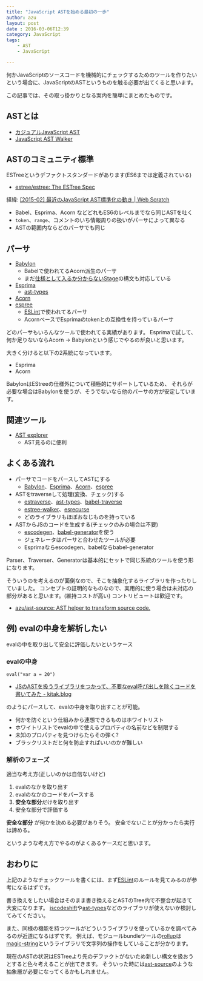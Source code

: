 ```yaml
---
title: "JavaScript ASTを始める最初の一歩"
author: azu
layout: post
date : 2016-03-06T12:39
category: JavaScript
tags:
    - AST
    - JavaScript

---
```


何かJavaScriptのソースコードを機械的にチェックするためのツールを作りたいという場合に、JavaScriptのASTというものを触る必要が出てくると思います。

この記事では、その取っ掛かりとなる案内を簡単にまとめたものです。

## ASTとは

- [カジュアルJavaScript AST](http://azu.github.io/slide/JSojisan/)
- [JavaScript AST Walker](http://azu.github.io/slide/tkbjs/js-ast-walker.html)

## ASTのコミュニティ標準

ESTreeというデファクトスタンダードがあります(ES6までは定義されている)

- [estree/estree: The ESTree Spec](https://github.com/estree/estree "estree/estree: The ESTree Spec")

経緯: [[2015-02] 最近のJavaScript AST標準化の動き | Web Scratch](http://efcl.info/2015/02/26/recent-js-ast/ "[2015-02] 最近のJavaScript AST標準化の動き | Web Scratch")

- Babel、Esprima、Acorn などどれもES6のレベルまでなら同じASTを吐く
- `token`、`range`、コメントのいち情報周りの扱いがパーサによって異なる
- ASTの範囲内ならどのパーサでも同じ

## パーサ

- [Babylon](https://github.com/babel/babel/tree/master/packages/babylon "Babylon")
	- Babelで使われてるAcorn派生のパーサ
	- まだ[仕様として入るか分からないStage](http://azu.github.io/slide-what-is-ecmascript/slide/12.html "TC39 Process: Stage | ECMAScriptとは何か？")の構文も対応している
- [Esprima](http://esprima.org/ "Esprima")
	- [ast-types](https://github.com/benjamn/ast-types "ast-types")
- [Acorn](https://github.com/ternjs/acorn "Acorn")
- [espree](https://github.com/eslint/espree "espree")
	- [ESLint](http://eslint.org/ "ESLint")で使われてるパーサ
	- AcornベースでEsprimaのtokenとの互換性を持っているパーサ

どのパーサもいろんなツールで使われてる実績があります。
Esprimaで試して、何か足りないならAcorn -> Babylonという感じでやるのが良いと思います。

大きく分けると以下の2系統になっています。

- Esprima
- Acorn

BabylonはEStreeの仕様外について積極的にサポートしているため、
それらが必要な場合はBabylonを使うが、そうでないなら他のパーサの方が安定しています。

## 関連ツール

- [AST explorer](http://astexplorer.net/ "AST explorer")
  - AST見るのに便利

## よくある流れ

- パーサでコードをパースしてASTにする
	- [Babylon](https://github.com/babel/babel/tree/master/packages/babylon "Babylon")、[Esprima](http://esprima.org/ "Esprima")、[Acorn](https://github.com/ternjs/acorn "Acorn")、[espree](https://github.com/eslint/espree "espree")
- ASTをtraverseして処理(変換、チェック)する
	- [estraverse](https://github.com/estools/estraverse "estraverse")、[ast-types](https://github.com/benjamn/ast-types#ast-traversal "ast-types")、[babel-traverse](https://github.com/babel/babel/tree/master/packages/babel-traverse "babel-traverse")
	- [estree-walker](https://github.com/Rich-Harris/estree-walker "estree-walker")、[esrecurse](https://github.com/estools/esrecurse "esrecurse")
	- どのライブラリもほぼおなじものを持っている
- ASTからJSのコードを生成する(チェックのみの場合は不要)
	- [escodegen](https://github.com/estools/escodegen "escodegen")、[babel-generator](https://www.npmjs.com/package/babel-generator "babel-generator")を使う
	- ジェネレータはパーサと合わせたツールが必要
	- Esprimaならescodegen、babelならbabel-generator

Parser、Traverser、Generatorは基本的にセットで同じ系統のツールを使う形になります。

そういうのを考えるのが面倒なので、そこを抽象化するライブラリを作ったりしていました。
コンセプトの証明的なものなので、実用的に使う場合は未対応の部分があると思います。(維持コストが高い)
コントリビュートは歓迎です。

- [azu/ast-source: AST helper to transform source code.](https://github.com/azu/ast-source "azu/ast-source: AST helper to transform source code.")

## 例) evalの中身を解析したい

evalの中を取り出して安全に評価したいというケース

### evalの中身

```
eval("var a = 20")
```

- [JSのASTを扱うライブラリをつかって、不要なeval呼び出しを除くコードを書いてみた - kitak.blog](http://kitak.hatenablog.jp/entry/2014/11/15/233649 "JSのASTを扱うライブラリをつかって、不要なeval呼び出しを除くコードを書いてみた - kitak.blog")

のようにパースして、evalの中身を取り出すことが可能。

- 何かを防ぐという仕組みから連想できるものはホワイトリスト
- ホワイトリストでevalの中で使えるプロパティの名前などを制限する
- 未知のプロパティを見つけらたらその弾く?
- ブラックリストだと何を防止すればいいのかが難しい

### 解析のフェーズ

適当な考え方(正しいのかは自信ないけど)

1. evalのなかを取り出す
2. evalのなかのコードをパースする
3. **安全な部分**だけを取り出す
4. 安全な部分で評価する

**安全な部分** が何かを決める必要がありそう。
安全でないことが分かったら実行は諦める。

というような考え方でやるのがよくあるケースだと思います。

## おわりに

上記のようなチェックツールを書くには、まず[ESLint](http://eslint.org/ "ESLint")のルールを見てみるのが参考になるはずです。

書き換えをしたい場合はそのまま書き換えるとASTのTree内で不整合が起きて大変になります。
[jscodeshift](https://github.com/facebook/jscodeshift "jscodeshift")や[ast-types](https://github.com/benjamn/ast-types#ast-traversal "ast-types")などのライブラリが使えないか検討してみてください。

また、同様の機能を持つツールがどういうライブラリを使っているかを調べてみるのが近道になるはずです。
例えば、モジュールbundleツールの[rollup](https://github.com/rollup/rollup "rollup")は[magic-string](https://github.com/Rich-Harris/magic-string "magic-string")というライブラリで文字列の操作をしていることが分かります。

現在のASTの状況はESTreeより先のデファクトがないため新しい構文を扱おうとすると色々考えることが出てきます。
そういった時には[ast-source](https://github.com/azu/ast-source "ast-source")のような抽象層が必要になってくるかもしれません。

